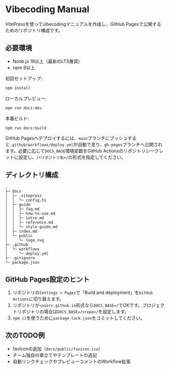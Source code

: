 # Vibecoding Manual

VitePressを使ってvibecodingマニュアルを作成し、GitHub Pagesで公開するためのリポジトリ構成です。

## 必要環境

- Node.js 18以上（最新のLTS推奨）
- npm 9以上

初回セットアップ:

```bash
npm install
```

ローカルプレビュー:

```bash
npm run docs:dev
```

本番ビルド:

```bash
npm run docs:build
```

GitHub Pagesへデプロイするには、`main`ブランチにプッシュすると`.github/workflows/deploy.yml`が自動で走り、`gh-pages`ブランチへ公開されます。必要に応じて`DOCS_BASE`環境変数をGitHub Actionsのリポジトリシークレットに設定し、`/<リポジトリ名>/`の形式を指定してください。

## ディレクトリ構成

```
.
├─ docs
│  ├─ .vitepress
│  │  └─ config.ts
│  ├─ guide
│  │  ├─ faq.md
│  │  ├─ how-to-use.md
│  │  ├─ intro.md
│  │  ├─ reference.md
│  │  └─ style-guide.md
│  ├─ index.md
│  └─ public
│     └─ logo.svg
├─ .github
│  └─ workflows
│     └─ deploy.yml
├─ .gitignore
└─ package.json
```

## GitHub Pages設定のヒント

1. リポジトリの`Settings > Pages`で「Build and deployment」を`GitHub Actions`に切り替えます。
2. リポジトリが`<user>.github.io`形式なら`DOCS_BASE=/`でOKです。プロジェクトリポジトリの場合は`DOCS_BASE=/<repo>/`を設定します。
3. `npm ci`を使うために`package-lock.json`をコミットしてください。

## 次のTODO例

- faviconの追加（`docs/public/favicon.ico`）
- チーム独自の章立てやテンプレートの追記
- 自動リンクチェックやプレビューコメントのWorkflow拡張
